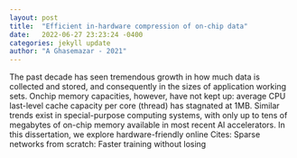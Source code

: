 ```yaml
---
layout: post
title:  "Efficient in-hardware compression of on-chip data"
date:   2022-06-27 23:23:24 -0400
categories: jekyll update
author: "A Ghasemazar - 2021"
---
```

The past decade has seen tremendous growth in how much data is collected and stored, and consequently in the sizes of application working sets. Onchip memory capacities, however, have not kept up: average CPU last-level cache capacity per core (thread) has stagnated at 1MB. Similar trends exist in special-purpose computing systems, with only up to tens of megabytes of on-chip memory available in most recent AI accelerators. In this dissertation, we explore hardware-friendly online  Cites: Sparse networks from scratch: Faster training without losing